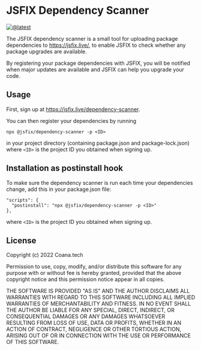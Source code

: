 # JSFIX Dependency Scanner

[![@latest](https://img.shields.io/npm/v/@jsfix/dependency-scanner)](https://www.npmjs.com/package/@jsfix/dependency-scanner)

The JSFIX dependency scanner is a small tool for uploading package dependencies
to https://jsfix.live/, to enable JSFIX to check whether any package upgrades
are available.

By registering your package dependencies with JSFIX, you will be notified when 
major updates are available and JSFIX can help you upgrade your code.

## Usage

First, sign up at https://jsfix.live/dependency-scanner. 

You can then register your dependencies by running 

```
npx @jsfix/dependency-scanner -p <ID>
```

in your project directory (containing package.json and package-lock.json)
where `<ID>` is the project ID you obtained when signing up.

## Installation as postinstall hook

To make sure the dependency scanner is run each time your dependencies change, 
add this in your package.json file:

```
"scripts": {
  "postinstall": "npx @jsfix/dependency-scanner -p <ID>"
},
```
where `<ID>` is the project ID you obtained when signing up.

## License

Copyright (c) 2022 Coana.tech

Permission to use, copy, modify, and/or distribute this software for any
purpose with or without fee is hereby granted, provided that the above
copyright notice and this permission notice appear in all copies.

THE SOFTWARE IS PROVIDED "AS IS" AND THE AUTHOR DISCLAIMS ALL WARRANTIES WITH
REGARD TO THIS SOFTWARE INCLUDING ALL IMPLIED WARRANTIES OF MERCHANTABILITY
AND FITNESS. IN NO EVENT SHALL THE AUTHOR BE LIABLE FOR ANY SPECIAL, DIRECT,
INDIRECT, OR CONSEQUENTIAL DAMAGES OR ANY DAMAGES WHATSOEVER RESULTING FROM
LOSS OF USE, DATA OR PROFITS, WHETHER IN AN ACTION OF CONTRACT, NEGLIGENCE OR
OTHER TORTIOUS ACTION, ARISING OUT OF OR IN CONNECTION WITH THE USE OR
PERFORMANCE OF THIS SOFTWARE.